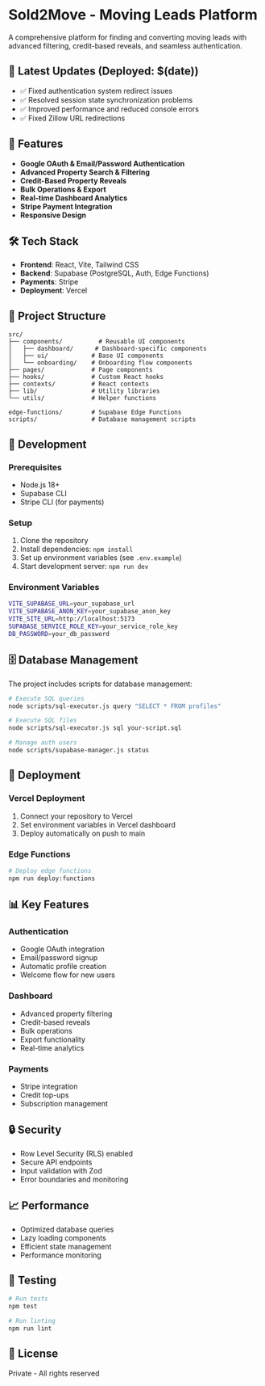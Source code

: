 # Sold2Move - Moving Leads Platform

A comprehensive platform for finding and converting moving leads with advanced filtering, credit-based reveals, and seamless authentication.

## 🔧 Latest Updates (Deployed: $(date))

- ✅ Fixed authentication system redirect issues
- ✅ Resolved session state synchronization problems
- ✅ Improved performance and reduced console errors
- ✅ Fixed Zillow URL redirections

## 🚀 Features

- **Google OAuth & Email/Password Authentication**
- **Advanced Property Search & Filtering**
- **Credit-Based Property Reveals**
- **Bulk Operations & Export**
- **Real-time Dashboard Analytics**
- **Stripe Payment Integration**
- **Responsive Design**

## 🛠️ Tech Stack

- **Frontend**: React, Vite, Tailwind CSS
- **Backend**: Supabase (PostgreSQL, Auth, Edge Functions)
- **Payments**: Stripe
- **Deployment**: Vercel

## 📁 Project Structure

```
src/
├── components/          # Reusable UI components
│   ├── dashboard/      # Dashboard-specific components
│   ├── ui/            # Base UI components
│   └── onboarding/    # Onboarding flow components
├── pages/             # Page components
├── hooks/             # Custom React hooks
├── contexts/          # React contexts
├── lib/               # Utility libraries
└── utils/             # Helper functions

edge-functions/        # Supabase Edge Functions
scripts/               # Database management scripts
```

## 🔧 Development

### Prerequisites
- Node.js 18+
- Supabase CLI
- Stripe CLI (for payments)

### Setup
1. Clone the repository
2. Install dependencies: `npm install`
3. Set up environment variables (see `.env.example`)
4. Start development server: `npm run dev`

### Environment Variables
```bash
VITE_SUPABASE_URL=your_supabase_url
VITE_SUPABASE_ANON_KEY=your_supabase_anon_key
VITE_SITE_URL=http://localhost:5173
SUPABASE_SERVICE_ROLE_KEY=your_service_role_key
DB_PASSWORD=your_db_password
```

## 🗄️ Database Management

The project includes scripts for database management:

```bash
# Execute SQL queries
node scripts/sql-executor.js query "SELECT * FROM profiles"

# Execute SQL files
node scripts/sql-executor.js sql your-script.sql

# Manage auth users
node scripts/supabase-manager.js status
```

## 🚀 Deployment

### Vercel Deployment
1. Connect your repository to Vercel
2. Set environment variables in Vercel dashboard
3. Deploy automatically on push to main

### Edge Functions
```bash
# Deploy edge functions
npm run deploy:functions
```

## 📊 Key Features

### Authentication
- Google OAuth integration
- Email/password signup
- Automatic profile creation
- Welcome flow for new users

### Dashboard
- Advanced property filtering
- Credit-based reveals
- Bulk operations
- Export functionality
- Real-time analytics

### Payments
- Stripe integration
- Credit top-ups
- Subscription management

## 🔒 Security

- Row Level Security (RLS) enabled
- Secure API endpoints
- Input validation with Zod
- Error boundaries and monitoring

## 📈 Performance

- Optimized database queries
- Lazy loading components
- Efficient state management
- Performance monitoring

## 🧪 Testing

```bash
# Run tests
npm test

# Run linting
npm run lint
```

## 📝 License

Private - All rights reserved
